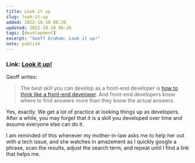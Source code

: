 ```yaml
---
title: Look it up 
slug: look-it-up
added: 2022-10-10 06:26
updated: 2022-10-10 06:26
tags: [development]
excerpt: "Geoff Graham: Look it up!"
note: publish
---
```


### Link: [Look it up!](https://geoffgraham.me/look-it-up/)

Geoff writes:
> The best skill you can develop as a front-end developer is [how to think like a front-end developer](https://css-tricks.com/how-to-think-like-a-front-end-developer/). And front-end developers know where to find answers more than they know the actual answers.

Yes, exactly. We get a lot of practice at looking things up as developers. After a while, you may forget that it is a skill you developed over time and assume everyone else can do it. 

I am reminded of this whenever my mother-in-law asks me to help her out with a tech issue, and she watches in amazement as I quickly google a phrase, scan the results, adjust the search term, and repeat until I find a link that helps me.  